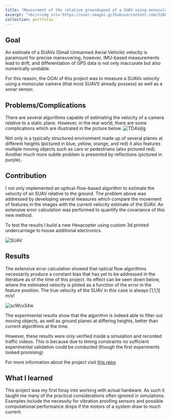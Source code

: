 ```yaml
---
title: "Measurment of the relative groundspeed of a SUAV using monocular camera and sonar sensor"
excerpt: "<br/><img src='https://user-images.githubusercontent.com/22688144/124380804-230f4680-dcbf-11eb-8c95-10bbb67b3d52.png' width='500'>"
collection: portfolio
---
```



## Goal
An estimate of a SUAVs (Small Unmanned Aerial Vehicle) velocity is paramount for precise maneuvering, however, IMU-based measurements lead to drift, and differentiation of GPS data is not only inaccurate but also numerically unstable.

For this reason, the GOAl of this project was to measure a SUAVs velocity using a monocular camera (that most SUAVS already possess) as well as a sonar sensor.

## Problems/Complications
There are several algorithms capable of estimating the velocity of a camera relative to a static plane.
However, in the real world, there are some complications which are illustrated in the picture below.
![TD4sijIg](https://user-images.githubusercontent.com/22688144/124380565-9912ae00-dcbd-11eb-9575-3cf124d80c5b.jpeg)

Not only is a typically structured environment made up of several planes at different heights (pictured in blue, yellow, orange, and red) it also features multiple moving objects such as cars or pedestrians (also pictured red).
Another much more subtle problem is presented by reflections (pictured in purple).



## Contribution

I not only implemented an optical-flow-based algorithm to estimate the velocity of an SUAV relative to the ground.
The problem above was addressed by developing several measures which compare the movement of features in the images with the current velocity estimate of the SUAV.
An extensive error calculation was performed to quantify the covariance of this new method.

To test the results I build a new Hexacopter using custom 3d printed undercarriage to house additional electronics.

![SUAV](https://raw.githubusercontent.com/liquidcronos/optical-stabilisation/master/pictures/aufbau.png)

## Results

The extensive error calculation showed that optical flow algorithms necessarily produce a constant bias that has yet to be addressed in the literature as of the time of this project.
Its effect can be seen down below, where the estimated velocity is ploted as a function of the error in the feature position.
The true velocity of the SUAV in this case is always [1,1,1] m/s!

![scWcx34w](https://user-images.githubusercontent.com/22688144/124380733-94022e80-dcbe-11eb-9b9d-83eb3e4d95e2.png)



The experimental results show that the algorithm is indeed able to filter out moving objects, as well as ground planes at differing heights, better than current algorithms at the time.

However, these results were only verified inside a simulation and recorded traffic videos.
This is because due to timing constraints no sufficient experimental validation could be conducted (though the first experiments looked promising)

For more information about the project visit [this repo](https://github.com/liquidcronos/optical-stabilisation/wiki)

## What I learned
This project was my first foray into working with actual hardware.
As such it taught me many of the practical considerations often ignored in simulations.
Examples include the necessity for vibration proofing sensors and possible computational performance drops if the motors of a system draw to much current.
